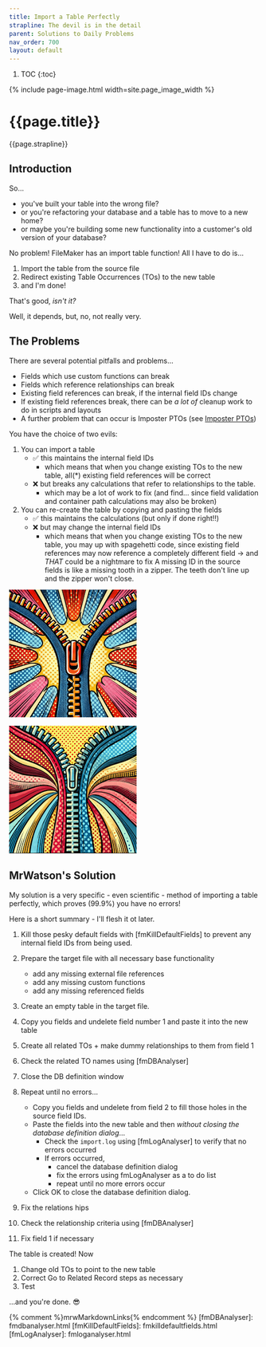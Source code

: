 ```yaml
---
title: Import a Table Perfectly
strapline: The devil is in the detail
parent: Solutions to Daily Problems
nav_order: 700
layout: default
---
```

1. TOC
{:toc}

{% include page-image.html width=site.page_image_width %}

# {{page.title}}

{{page.strapline}}

## Introduction

So…

- you've built your table into the wrong file?
- or you're refactoring your database and a table has to move to a new home?
- or maybe you're building some new functionality into a customer's old version of your database?

No problem! FileMaker has an import table function! All I have to do is…

1. Import the table from the source file
2. Redirect existing Table Occurrences (TOs) to the new table
3. and I'm done!

That's good, *isn't it?*

Well, it depends, but, no, not really very.

## The Problems

There are several potential pitfalls and problems…

- Fields which use custom functions can break
- Fields which reference relationships can break
- Existing field references can break, if the internal field IDs change
- If existing field references break, there can be *a lot of* cleanup work to do in scripts and layouts
- A further problem that can occur is Imposter PTOs (see [Imposter PTOs](imposter-ptos.html))


You have the choice of two evils:

1. You can import a table
   - ✅ this maintains the internal field IDs
     - which means that when you change existing TOs to the new table, all(*) existing field references will be correct
   - ❌ but breaks any calculations that refer to relationships to the table.
     - which may be a lot of work to fix (and find… since field validation and container path calculations may also be broken)
2. You can re-create the table by copying and pasting the fields
   - ✅ this maintains the calculations (but only if done right‼️)
   - ❌ but may change the internal field IDs
     - which means that when you change existing TOs to the new table, you may up with spagehetti code, since existing field references may now reference a completely different field -> and *THAT* could be a nightmare to fix
A missing ID in the source fields is like a missing tooth in a zipper. The teeth don't line up and the zipper won't close.

![Zip IDs together](/assets/images/zipper-up-missing-tooth.png)

![Zip IDs together](/assets/images/zipper-up.png)

## MrWatson's Solution

My solution is a very specific - even scientific - method of importing a table perfectly, which proves (99.9%) you have no errors!

Here is a short summary - I'll flesh it ot later.

1. Kill those pesky default fields with [fmKillDefaultFields] to prevent any internal field IDs from being used.
2. Prepare the target file with all necessary base functionality
   - add any missing external file references
   - add any missing custom functions
   - add any missing referenced fields
3. Create an empty table in the target file.
4. Copy you fields and undelete field number 1 and paste it into the new table
5. Create all related TOs + make dummy relationships to them from field 1
6. Check the related TO names using [fmDBAnalyser]
7. Close the DB definition window
8. Repeat until no errors…

   - Copy you fields and undelete from field 2 to fill those holes in the source field IDs.
   - Paste the fields into the new table and then *without closing the database definition dialog*…
     - Check the `import.log` using [fmLogAnalyser] to verify that no errors occurred
     - If errors occurred,
       - cancel the database definition dialog 
       - fix the errors using fmLogAnalyser as a to do list
       - repeat until no more errors occur
   - Click OK to close the database definition dialog. 

9. Fix the relations hips
10. Check the relationship criteria using [fmDBAnalyser]
11. Fix field 1 if necessary

The table is created! Now 

1. Change old TOs to point to the new table
2. Correct Go to Related Record steps as necessary
3. Test

…and you're done. 😎

{% comment %}mrwMarkdownLinks{% endcomment %}
[fmDBAnalyser]: fmdbanalyser.html
[fmKillDefaultFields]: fmkilldefaultfields.html
[fmLogAnalyser]: fmloganalyser.html
